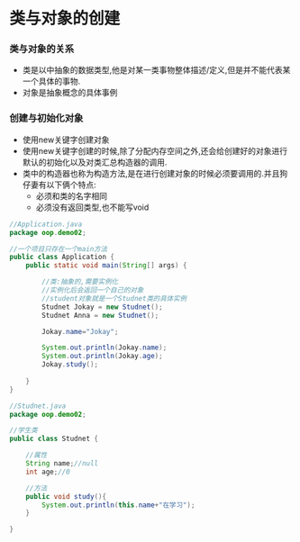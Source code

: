 # 类与对象的创建

### 类与对象的关系

- 类是以中抽象的数据类型,他是对某一类事物整体描述/定义,但是并不能代表某一个具体的事物.
- 对象是抽象概念的具体事例 

### 创建与初始化对象

- 使用new关键字创建对象
- 使用new关键字创建的时候,除了分配内存空间之外,还会给创建好的对象进行默认的初始化以及对类汇总构造器的调用.
- 类中的构造器也称为构造方法,是在进行创建对象的时候必须要调用的.并且狗仔妻有以下俩个特点:
  - 必须和类的名字相同
  - 必须没有返回类型,也不能写void

```java
//Application.java
package oop.demo02;

//一个项目只存在一个main方法
public class Application {
    public static void main(String[] args) {

        //类:抽象的,需要实例化
        //实例化后会返回一个自己的对象
        //student对象就是一个Studnet类的具体实例
        Studnet Jokay = new Studnet();
        Studnet Anna = new Studnet();

        Jokay.name="Jokay";

        System.out.println(Jokay.name);
        System.out.println(Jokay.age);
        Jokay.study();
        
    }
}
```

```java
//Studnet.java
package oop.demo02;

//学生类
public class Studnet {

    //属性
    String name;//null
    int age;//0

    //方法
    public void study(){
        System.out.println(this.name+"在学习");
    }

}
```